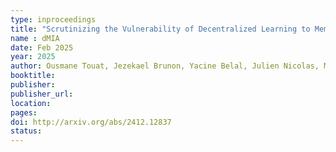 ```yaml
---
type: inproceedings
title: "Scrutinizing the Vulnerability of Decentralized Learning to Membership Inference Attacks"
name : dMIA
date: Feb 2025
year: 2025
author: Ousmane Touat, Jezekael Brunon, Yacine Belal, Julien Nicolas, Mohamed Maouche, César Sabater, Sonia Ben Mokhtar
booktitle:
publisher:
publisher_url: 
location: 
pages:
doi: http://arxiv.org/abs/2412.12837
status:
---
```

